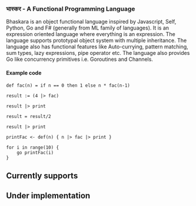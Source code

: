 ### भास्कर - A Functional Programming Language

Bhaskara is an object functional language inspired by Javascript, Self, Python, Go and F# (generally from ML family of languages). It is an expression oriented language where everything is an expression. The language supports prototypal object system with multiple inheritance. The language also has functional features like Auto-currying, pattern matching, sum types, lazy expressions, pipe operator etc. The language also provides Go like concurrency primitives i.e. Goroutines and Channels.

#### Example code
```
def fac(n) = if n == 0 then 1 else n * fac(n-1)

result := (4 |> fac)

result |> print

result = result/2

result |> print

printFac <- def(n) { n |> fac |> print }

for i in range(10) {
    go printFac(i)
}
```

## Currently supports


## Under implementation
